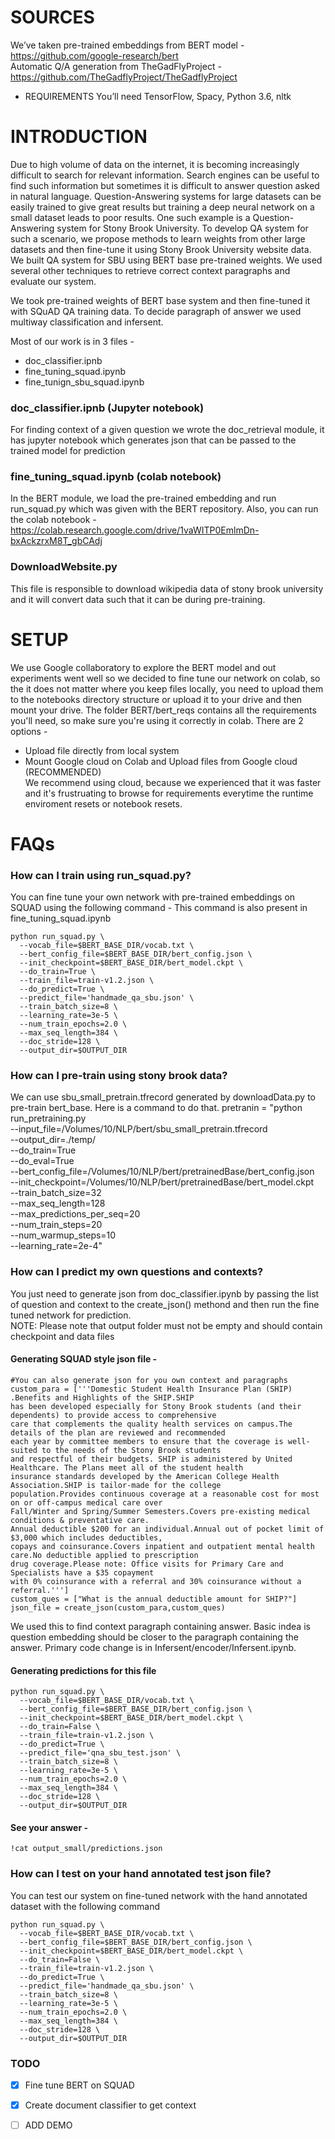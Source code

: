 
# SOURCES
We’ve taken pre-trained embeddings from BERT model - https://github.com/google-research/bert           
Automatic Q/A generation from TheGadFlyProject - https://github.com/TheGadflyProject/TheGadflyProject                 
- REQUIREMENTS
You’ll need TensorFlow, Spacy, Python 3.6, nltk           
# INTRODUCTION
Due to high volume of data on the internet, it is becoming increasingly difficult to search for relevant information. Search engines can be  useful to find such information but sometimes it is difficult to answer question asked in natural language. Question-Answering systems for large datasets can be easily trained to give great results but training a deep neural network on a small dataset leads to poor results. One such example is a Question-Answering system for Stony Brook University. To develop QA system for such a scenario, we propose methods to learn weights from other large datasets and then fine-tune it using Stony Brook University website data. We built QA system for SBU using BERT base pre-trained weights. We used several other techniques to retrieve correct context paragraphs and evaluate our system. 

We took pre-trained weights of BERT base system and then fine-tuned it with SQuAD QA training data. To decide paragraph of answer we used multiway classification and infersent.

Most of our work is in 3 files - 
- doc_classifier.ipnb               
- fine_tuning_squad.ipynb                     
- fine_tunign_sbu_squad.ipynb                    
### doc_classifier.ipnb (Jupyter notebook)                                             
  For finding context of a given question we wrote the doc_retrieval module, it has jupyter notebook which generates json that            can be passed to the trained model for prediction
### fine_tuning_squad.ipynb (colab notebook)                                                                  
In the BERT module, we load the pre-trained embedding and run run_squad.py which was given with the BERT repository.
Also, you can run the colab notebook  - https://colab.research.google.com/drive/1vaWITP0EmlmDn-bxAckzrxM8T_gbCAdj
### DownloadWebsite.py
This file is responsible to download wikipedia data of stony brook university and it will convert data such that it can be during pre-training.

# SETUP
We use Google collaboratory to explore the BERT model and out experiments went well so we decided to fine tune our network on colab, so the it does not matter where you keep files locally, you need to upload them to the notebooks directory structure or upload it to your drive and then mount your drive. The folder BERT/bert_reqs contains all the requirements you'll need, so make sure you're using it correctly in colab. There are 2 options - 
- Upload file directly from local system
- Mount Google cloud on Colab and Upload files from Google cloud (RECOMMENDED)           
We recommend using cloud, because we experienced that it was faster and it's frustruating to browse for requirements everytime the runtime enviroment resets or notebook resets.
# FAQs 
### How can I train using run_squad.py?                      
You can fine tune your own network with pre-trained embeddings on SQUAD using the following command - 
This command is also present in fine_tuning_squad.ipynb                   
```
python run_squad.py \
  --vocab_file=$BERT_BASE_DIR/vocab.txt \
  --bert_config_file=$BERT_BASE_DIR/bert_config.json \
  --init_checkpoint=$BERT_BASE_DIR/bert_model.ckpt \
  --do_train=True \
  --train_file=train-v1.2.json \
  --do_predict=True \
  --predict_file='handmade_qa_sbu.json' \
  --train_batch_size=8 \
  --learning_rate=3e-5 \
  --num_train_epochs=2.0 \
  --max_seq_length=384 \
  --doc_stride=128 \
  --output_dir=$OUTPUT_DIR 
  ```
### How can I pre-train using stony brook data?     
We can use sbu_small_pretrain.tfrecord generated by downloadData.py to pre-train bert_base. Here is a command to do that. 
pretranin = "python run_pretraining.py \
  --input_file=/Volumes/10/NLP/bert/sbu_small_pretrain.tfrecord \
  --output_dir=./temp/ \
  --do_train=True \
  --do_eval=True \
  --bert_config_file=/Volumes/10/NLP/bert/pretrainedBase/bert_config.json \
  --init_checkpoint=/Volumes/10/NLP/bert/pretrainedBase/bert_model.ckpt \
  --train_batch_size=32 \
  --max_seq_length=128 \
  --max_predictions_per_seq=20 \
  --num_train_steps=20 \
  --num_warmup_steps=10 \
  --learning_rate=2e-4"

### How can I predict my own questions and contexts?   
You just need to generate json from doc_classifier.ipynb by passing the list of question and context to the create_json() methond and then run the fine tuned network for prediction.            
NOTE: Please note that output folder must not be empty and should contain checkpoint and data files  
#### Generating SQUAD style json file - 
```
#You can also generate json for you own context and paragraphs
custom_para = ['''Domestic Student Health Insurance Plan (SHIP) .Benefits and Highlights of the SHIP.SHIP 
has been developed especially for Stony Brook students (and their dependents) to provide access to comprehensive
care that complements the quality health services on campus.The details of the plan are reviewed and recommended
each year by committee members to ensure that the coverage is well-suited to the needs of the Stony Brook students 
and respectful of their budgets. SHIP is administered by United Healthcare. The Plans meet all of the student health
insurance standards developed by the American College Health Association.SHIP is tailor-made for the college
population.Provides continuous coverage at a reasonable cost for most on or off-campus medical care over 
Fall/Winter and Spring/Summer Semesters.Covers pre-existing medical conditions & preventative care.
Annual deductible $200 for an individual.Annual out of pocket limit of $3,000 which includes deductibles, 
copays and coinsurance.Covers inpatient and outpatient mental health care.No deductible applied to prescription 
drug coverage.Please note: Office visits for Primary Care and Specialists have a $35 copayment 
with 0% coinsurance with a referral and 30% coinsurance without a referral.''']
custom_ques = ["What is the annual deductible amount for SHIP?"]
json_file = create_json(custom_para,custom_ques)
```

We used this to find context paragraph containing answer. Basic indea is question embedding should be closer to the paragraph containing the answer. Primary code change is in Infersent/encoder/Infersent.ipynb.


#### Generating predictions for this file
```
python run_squad.py \
  --vocab_file=$BERT_BASE_DIR/vocab.txt \
  --bert_config_file=$BERT_BASE_DIR/bert_config.json \
  --init_checkpoint=$BERT_BASE_DIR/bert_model.ckpt \
  --do_train=False \
  --train_file=train-v1.2.json \
  --do_predict=True \
  --predict_file='qna_sbu_test.json' \
  --train_batch_size=8 \
  --learning_rate=3e-5 \
  --num_train_epochs=2.0 \
  --max_seq_length=384 \
  --doc_stride=128 \
  --output_dir=$OUTPUT_DIR 
  ```
#### See your answer -
```
!cat output_small/predictions.json
```
### How can I test on your hand annotated test json file?  
You can test our system on fine-tuned network with the hand annotated dataset with the following command
```
python run_squad.py \
  --vocab_file=$BERT_BASE_DIR/vocab.txt \
  --bert_config_file=$BERT_BASE_DIR/bert_config.json \
  --init_checkpoint=$BERT_BASE_DIR/bert_model.ckpt \
  --do_train=False \
  --train_file=train-v1.2.json \
  --do_predict=True \
  --predict_file='handmade_qa_sbu.json' \
  --train_batch_size=8 \
  --learning_rate=3e-5 \
  --num_train_epochs=2.0 \
  --max_seq_length=384 \
  --doc_stride=128 \
  --output_dir=$OUTPUT_DIR 
  ```
### TODO
- [x] Fine tune BERT on SQUAD                                                          
- [x] Create document classifier to get context                                               
- [ ] ADD DEMO                                                

